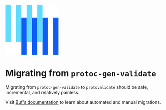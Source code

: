 ![The Buf logo](https://raw.githubusercontent.com/bufbuild/protovalidate/main/.github/buf-logo.svg)

# Migrating from `protoc-gen-validate`

Migrating from `protoc-gen-validate` to `protovalidate` should be safe, incremental, and relatively painless. 

Visit [Buf's documentation][migrate] to learn about automated and manual migrations.

[migrate]: https://buf.build/docs/migration-guides/migrate-from-protoc-gen-validate/

